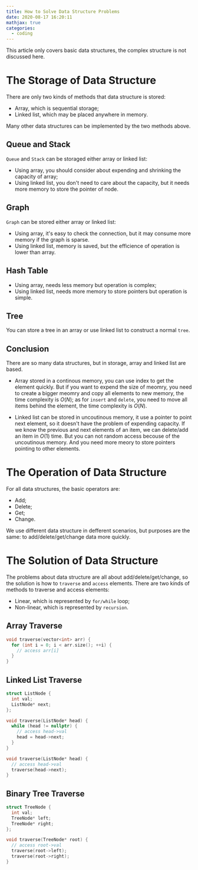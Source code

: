 ```yaml
---
title: How to Solve Data Structure Problems
date: 2020-08-17 16:20:11
mathjax: true
categories:
  - coding
---
```


This article only covers basic data structures, the complex structure is not discussed here.

# The Storage of Data Structure 
There are only two kinds of methods that data structure is stored:
- Array, which is sequential storage;
- Linked list, which may be placed anywhere in memory.

Many other data structures can be implemented by the two methods above. 

## Queue and Stack
`Queue` and `Stack` can be storaged either array or linked list:
- Using array, you should consider about expending and shrinking the capacity of array;
- Using linked list, you don't need to care about the capacity, but it needs more memory to store the pointer of node.

## Graph
`Graph` can be stored either array or linked list:
- Using array, it's easy to check the connection, but it may consume more memory if the graph is sparse.
- Using linked list, memory is saved, but the efficience of operation is lower than array.

## Hash Table
- Using array, needs less memory but operation is complex;
- Using linked list, needs more memory to store pointers but operation is simple.

## Tree
You can store a tree in an array or use linked list to construct a normal `tree`.

## Conclusion
There are so many data structures, but in storage, array and linked list are based.

- Array stored in a continous memory, you can use index to get the element quickly. But if you want to expend the size of meomry, you need to create a bigger meomry and copy all elements to new memory, the time complexity is $O(N)$; as for `insert` and `delete`, you need to move all items behind the element, the time complexity is $O(N)$.

- Linked list can be stored in uncoutinous memory, it use a pointer to point next element, so it doesn't have the problem of expending capacity. If we know the previous and next elements of an item, we can delete/add an item in $O(1)$ time. But you can not random access becouse of the uncoutinous memory. And you need more meory to store pointers pointing to other elements.

# The Operation of Data Structure
For all data structures, the basic operators are:
- Add;
- Delete;
- Get;
- Change.

We use different data structure in defferent scenarios, but purposes are the same: to add/delete/get/change data more quickly.

# The Solution of Data Structure
The problems about data structure are all about add/delete/get/change, so the solution is how to `traverse` and `access` elements.
There are two kinds of methods to traverse and access elements:
- Linear, which is represented by `for/while` loop;
- Non-linear, which is represented by `recursion`.

## Array Traverse
```C++
void traverse(vector<int> arr) {
  for (int i = 0; i < arr.size(); ++i) {
    // access arr[i]
  }
}
```

## Linked List Traverse
```C++
struct ListNode {
  int val;
  ListNode* next;
};

void traverse(ListNode* head) {
  while (head != nullptr) {
    // access head->val
    head = head->next;
  }
}

void traverse(ListNode* head) {
  // access head->val
  traverse(head->next);
}
```

## Binary Tree Traverse
```C++
struct TreeNode {
  int val;
  TreeNode* left;
  TreeNode* right;
};

void traverse(TreeNode* root) {
  // access root->val
  traverse(root->left);
  traverse(root->right);
}
```
